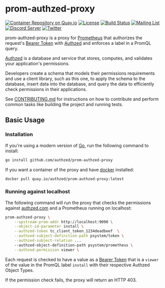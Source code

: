 # prom-authzed-proxy

[![Container Repository on Quay.io](https://quay.io/repository/authzed/prom-authzed-proxy/status "Docker Repository on Quay.io")](https://quay.io/repository/authzed/prom-authzed-proxy)
[![License](https://img.shields.io/badge/license-Apache--2.0-blue.svg)](https://www.apache.org/licenses/LICENSE-2.0.html)
[![Build Status](https://github.com/authzed/prom-authzed-proxy/workflows/Build%20&%20Test/badge.svg)](https://github.com/authzed/prom-authzed-proxy/actions)
[![Mailing List](https://img.shields.io/badge/email-google%20groups-4285F4)](https://groups.google.com/g/authzed-oss)
[![Discord Server](https://img.shields.io/discord/844600078504951838?color=7289da&logo=discord "Discord Server")](https://discord.gg/jTysUaxXzM)
[![Twitter](https://img.shields.io/twitter/follow/authzed?color=%23179CF0&logo=twitter&style=flat-square)](https://twitter.com/authzed)

prom-authzed-proxy is a proxy for [Prometheus] that authorizes the request's [Bearer Token] with [Authzed] and enforces a label in a PromQL query.

[Authzed] is a database and service that stores, computes, and validates your application's permissions.

Developers create a schema that models their permissions requirements and use a client library, such as this one, to apply the schema to the database, insert data into the database, and query the data to efficiently check permissions in their applications.

See [CONTRIBUTING.md] for instructions on how to contribute and perform common tasks like building the project and running tests.

[Prometheus]: https://prometheus.io
[prom-label-proxy]: https://github.com/prometheus-community/prom-label-proxy
[Bearer Token]: https://datatracker.ietf.org/doc/html/rfc6750#section-2.1
[Authzed]: https://authzed.com
[CONTRIBUTING.md]: CONTRIBUTING.md

## Basic Usage

### Installation

If you're using a modern version of [Go], run the following command to install:

```sh
go install github.com/authzed/prom-authzed-proxy
```

If you want a container of the proxy and have [docker] installed:

```sh
docker pull quay.io/authzed/prom-authzed-proxy:latest
```

[Go]: https://golang.org/dl/
[docker]: https://www.docker.com/products/docker-desktop

### Running against localhost

The following command will run the proxy that checks the permissions against [authzed.com] and a Prometheus running on localhost:

```sh
prom-authzed-proxy \
    --upstream-prom-addr http://localhost:9090 \
    --object-id-parameter install \
    --authzed-token tc_client_token_1234deadbeef  \
    --authzed-subject-definition-path psystem/token \
    --authzed-subject-relation ...
    --authzed-object-definition-path psystem/prometheus \
    --authzed-permission viewer \
```

Each request is checked to have a value as a [Bearer Token] that is a `viewer` of the value in the PromQL label `install` with their respective Authzed Object Types.

If the permission check fails, the proxy will return an HTTP 403.

[authzed.com]: https://authzed.com
[Bearer Token]: https://datatracker.ietf.org/doc/html/rfc6750#section-2.1
